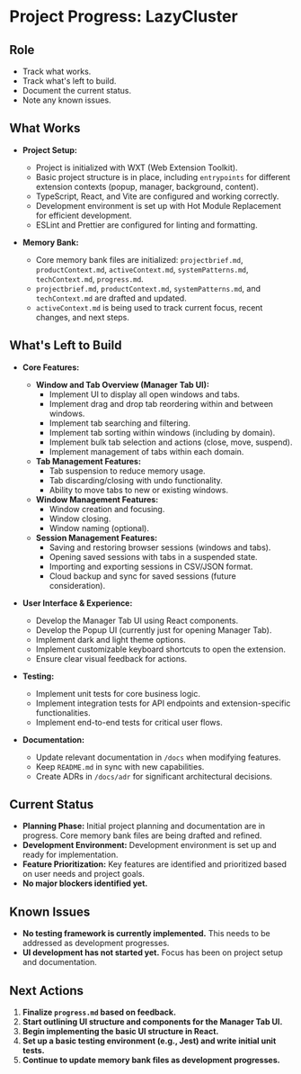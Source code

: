 # Project Progress: LazyCluster

## Role

- Track what works.
- Track what's left to build.
- Document the current status.
- Note any known issues.

## What Works

- **Project Setup:**

  - Project is initialized with WXT (Web Extension Toolkit).
  - Basic project structure is in place, including `entrypoints` for different extension contexts (popup, manager, background, content).
  - TypeScript, React, and Vite are configured and working correctly.
  - Development environment is set up with Hot Module Replacement for efficient development.
  - ESLint and Prettier are configured for linting and formatting.

- **Memory Bank:**
  - Core memory bank files are initialized: `projectbrief.md`, `productContext.md`, `activeContext.md`, `systemPatterns.md`, `techContext.md`, `progress.md`.
  - `projectbrief.md`, `productContext.md`, `systemPatterns.md`, and `techContext.md` are drafted and updated.
  - `activeContext.md` is being used to track current focus, recent changes, and next steps.

## What's Left to Build

- **Core Features:**

  - **Window and Tab Overview (Manager Tab UI):**
    - Implement UI to display all open windows and tabs.
    - Implement drag and drop tab reordering within and between windows.
    - Implement tab searching and filtering.
    - Implement tab sorting within windows (including by domain).
    - Implement bulk tab selection and actions (close, move, suspend).
    - Implement management of tabs within each domain.
  - **Tab Management Features:**
    - Tab suspension to reduce memory usage.
    - Tab discarding/closing with undo functionality.
    - Ability to move tabs to new or existing windows.
  - **Window Management Features:**
    - Window creation and focusing.
    - Window closing.
    - Window naming (optional).
  - **Session Management Features:**
    - Saving and restoring browser sessions (windows and tabs).
    - Opening saved sessions with tabs in a suspended state.
    - Importing and exporting sessions in CSV/JSON format.
    - Cloud backup and sync for saved sessions (future consideration).

- **User Interface & Experience:**

  - Develop the Manager Tab UI using React components.
  - Develop the Popup UI (currently just for opening Manager Tab).
  - Implement dark and light theme options.
  - Implement customizable keyboard shortcuts to open the extension.
  - Ensure clear visual feedback for actions.

- **Testing:**

  - Implement unit tests for core business logic.
  - Implement integration tests for API endpoints and extension-specific functionalities.
  - Implement end-to-end tests for critical user flows.

- **Documentation:**
  - Update relevant documentation in `/docs` when modifying features.
  - Keep `README.md` in sync with new capabilities.
  - Create ADRs in `/docs/adr` for significant architectural decisions.

## Current Status

- **Planning Phase:** Initial project planning and documentation are in progress. Core memory bank files are being drafted and refined.
- **Development Environment:** Development environment is set up and ready for implementation.
- **Feature Prioritization:** Key features are identified and prioritized based on user needs and project goals.
- **No major blockers identified yet.**

## Known Issues

- **No testing framework is currently implemented.** This needs to be addressed as development progresses.
- **UI development has not started yet.** Focus has been on project setup and documentation.

## Next Actions

1. **Finalize `progress.md` based on feedback.**
2. **Start outlining UI structure and components for the Manager Tab UI.**
3. **Begin implementing the basic UI structure in React.**
4. **Set up a basic testing environment (e.g., Jest) and write initial unit tests.**
5. **Continue to update memory bank files as development progresses.**
